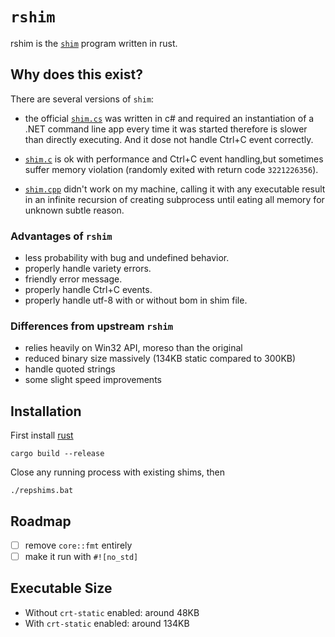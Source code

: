 # `rshim`

rshim is the [`shim`](https://github.com/71/scoop-better-shimexe) program written in rust.

## Why does this exist?
There are several versions of `shim`:
- the official [`shim.cs`](https://github.com/lukesampson/scoop/blob/master/supporting/shimexe/shim.cs) was written in c# and required an instantiation of a .NET command line app every time it was started therefore is slower than directly executing. And it dose not handle Ctrl+C event correctly.

- [`shim.c`](https://github.com/71/scoop-better-shimexe) is ok with performance and Ctrl+C event handling,but sometimes suffer memory violation (randomly exited with return code `3221226356`).

- [`shim.cpp`](https://github.com/kiennq/scoop-better-shimexe) didn't work on my machine, calling it with any executable result in an infinite recursion of creating subprocess until eating all memory for unknown subtle reason.

### Advantages of `rshim`
- less probability with bug and undefined behavior.
- properly handle variety errors.
- friendly error message.
- properly handle Ctrl+C events.
- properly handle utf-8 with or without bom in shim file.

### Differences from upstream `rshim`
- relies heavily on Win32 API, moreso than the original
- reduced binary size massively (134KB static compared to 300KB)
- handle quoted strings
- some slight speed improvements

## Installation
First install [rust](https://rustup.rs/)
```shell
cargo build --release
```

Close any running process with existing shims, then
```shell
./repshims.bat
```

## Roadmap
- [ ] remove `core::fmt` entirely
- [ ] make it run with `#![no_std]`

## Executable Size
- Without `crt-static` enabled: around 48KB
- With `crt-static` enabled: around 134KB
